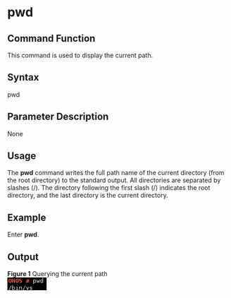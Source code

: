 # pwd<a name="EN-US_TOPIC_0000001051690315"></a>

## Command Function<a name="section197737712267"></a>

This command is used to display the current path.

## Syntax<a name="section1544061016267"></a>

pwd

## Parameter Description<a name="section599112120262"></a>

None

## Usage<a name="section66901116152615"></a>

The  **pwd**  command writes the full path name of the current directory \(from the root directory\) to the standard output. All directories are separated by slashes \(/\). The directory following the first slash \(/\) indicates the root directory, and the last directory is the current directory.

## Example<a name="section7427181922612"></a>

Enter  **pwd**.

## Output<a name="section116313389418"></a>

**Figure  1**  Querying the current path<a name="fig1659412213529"></a>  
![](figures/querying-the-current-path.png "querying-the-current-path")

